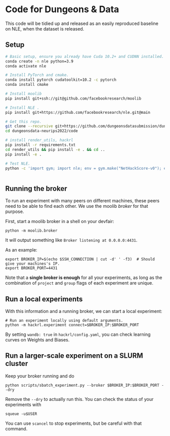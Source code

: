 # Code for Dungeons & Data

This code will be tidied up and released as an easily reproduced baseline on NLE, when the dataset is released.


## Setup


```sh
# Basic setup, ensure you already have Cuda 10.2+ and CUDNN installed.
conda create -n nle python=3.9
conda activate nle

# Install PyTorch and cmake.
conda install pytorch cudatoolkit=10.2 -c pytorch
conda install cmake

# Install moolib
pip install git+ssh://git@github.com/facebookresearch/moolib

# Install NLE .
pip install git+https://github.com/facebookresearch/nle.git@main

# Get this repo.
git clone --recursive git+https://github.com/dungeonsdatasubmission/dungeonsdata-neurips2022.git 
cd dungeonsdata-neurips2022/code

# install render_utils, hackrl 
pip install -r requirements.txt
cd render_utils && pip install -e . && cd ..
pip install -e .

# Test NLE.
python -c 'import gym; import nle; env = gym.make("NetHackScore-v0"); env.reset(); env.render()'



```

## Running the broker

To run an experiment with many peers on different machines, these peers need
to be able to find each other. We use the moolib _broker_ for that purpose.

First, start a moolib broker in a shell on your devfair:

```
python -m moolib.broker
```

It will output something like `Broker listening at 0.0.0.0:4431`.



As an example:

```
export BROKER_IP=$(echo $SSH_CONNECTION | cut -d' ' -f3)  # Should give your machines's IP.
export BROKER_PORT=4431
```

Note that a **single broker is enough** for all your experiments, as long as
the combination of `project` and `group` flags of each experiment are unique.

## Run a local experiments

With this information and a running broker, we can start a local experiment:

```
# Run an experiment locally using default arguments.
python -m hackrl.experiment connect=$BROKER_IP:$BROKER_PORT
```

By setting `wandb: true` in `hackrl/config.yaml`,
you can check learning curves on Weights and Biases.

## Run a larger-scale experiment on a SLURM cluster

Keep your broker running and do

```
python scripts/sbatch_experiment.py --broker $BROKER_IP:$BROKER_PORT --dry
```

Remove the `--dry` to actually run this. You can check the status of your experiments with

```
squeue -u$USER
```

You can use `scancel` to stop experiments, but be careful with that command.

